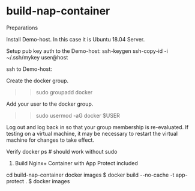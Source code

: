 # build-nap-container

Preparations

Install Demo-host. In this case it is Ubuntu 18.04 Server.

Setup pub key auth to the Demo-host:
ssh-keygen
ssh-copy-id -i ~/.ssh/mykey user@host

ssh to Demo-host:

Create the docker group.
>> sudo groupadd docker

Add your user to the docker group.
>> sudo usermod -aG docker $USER

Log out and log back in so that your group membership is re-evaluated.
If testing on a virtual machine, it may be necessary to restart the virtual machine for changes to take effect.

Verify
docker ps # should work without sudo

1. Build Nginx+ Container with App Protect included

cd build-nap-container
docker images
$ docker build --no-cache -t app-protect .
$ docker images
